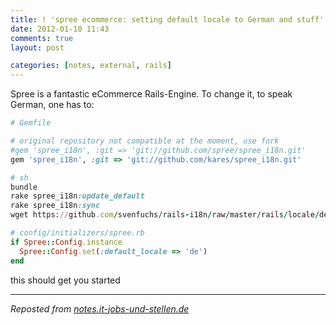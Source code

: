 ```yaml
---
title: ! 'spree ecommerce: setting default locale to German and stuff'
date: 2012-01-10 11:43
comments: true
layout: post

categories: [notes, external, rails]
---
```

 Spree is a fantastic eCommerce Rails-Engine. To change it, to speak German, one has to:


```ruby
# Gemfile

# original repository not compatible at the moment, use fork
#gem 'spree_i18n', :git => 'git://github.com/spree/spree_i18n.git'
gem 'spree_i18n', :git => 'git://github.com/kares/spree_i18n.git'

# sh
bundle
rake spree_i18n:update_default
rake spree_i18n:sync
wget https://github.com/svenfuchs/rails-i18n/raw/master/rails/locale/de.yml -O config/locales/rails_de.yml

# config/initializers/spree.rb
if Spree::Config.instance
  Spree::Config.set(:default_locale => 'de')
end
```

 this should get you started

---
<i>Reposted from <a href='http://notes.it-jobs-und-stellen.de/notes/39' rel='canonical'>notes.it-jobs-und-stellen.de</a></i>
